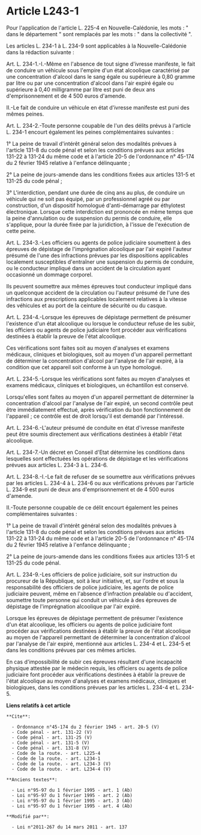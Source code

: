 # Article L243-1

Pour l'application de l'article L. 225-4 en Nouvelle-Calédonie, les mots : " dans le département " sont remplacés par les
mots : " dans la collectivité ". 

Les articles L. 234-1 à L. 234-9 sont applicables à la Nouvelle-Calédonie dans la rédaction suivante : 

Art. L. 234-1.-I.-Même en l'absence de tout signe d'ivresse manifeste, le fait de conduire un véhicule sous l'empire d'un
état alcoolique caractérisé par une concentration d'alcool dans le sang égale ou supérieure à 0,80 gramme par litre ou par
une concentration d'alcool dans l'air expiré égale ou supérieure à 0,40 milligramme par litre est puni de deux ans
d'emprisonnement et de 4 500 euros d'amende. 

II.-Le fait de conduire un véhicule en état d'ivresse manifeste est puni des mêmes peines. 

Art. L. 234-2.-Toute personne coupable de l'un des délits prévus à l'article L. 234-1 encourt également les peines
complémentaires suivantes : 

1° La peine de travail d'intérêt général selon des modalités prévues à l'article 131-8 du code pénal et selon les conditions
prévues aux articles 131-22 à 131-24 du même code et à l'article 20-5 de l'ordonnance n° 45-174 du 2 février 1945 relative à
l'enfance délinquante ; 

2° La peine de jours-amende dans les conditions fixées aux articles 131-5 et 131-25 du code pénal ; 

3° L'interdiction, pendant une durée de cinq ans au plus, de conduire un véhicule qui ne soit pas équipé, par un
professionnel agréé ou par construction, d'un dispositif homologué d'anti-démarrage par éthylotest électronique. Lorsque
cette interdiction est prononcée en même temps que la peine d'annulation ou de suspension du permis de conduire, elle
s'applique, pour la durée fixée par la juridiction, à l'issue de l'exécution de cette peine. 

Art. L. 234-3.-Les officiers ou agents de police judiciaire soumettent à des épreuves de dépistage de l'imprégnation
alcoolique par l'air expiré l'auteur présumé de l'une des infractions prévues par les dispositions applicables localement
susceptibles d'entraîner une suspension du permis de conduire, ou le conducteur impliqué dans un accident de la circulation
ayant occasionné un dommage corporel. 

Ils peuvent soumettre aux mêmes épreuves tout conducteur impliqué dans un quelconque accident de la circulation ou l'auteur
présumé de l'une des infractions aux prescriptions applicables localement relatives à la vitesse des véhicules et au port de
la ceinture de sécurité ou du casque. 

Art. L. 234-4.-Lorsque les épreuves de dépistage permettent de présumer l'existence d'un état alcoolique ou lorsque le
conducteur refuse de les subir, les officiers ou agents de police judiciaire font procéder aux vérifications destinées à
établir la preuve de l'état alcoolique. 

Ces vérifications sont faites soit au moyen d'analyses et examens médicaux, cliniques et biologiques, soit au moyen d'un
appareil permettant de déterminer la concentration d'alcool par l'analyse de l'air expiré, à la condition que cet appareil
soit conforme à un type homologué. 

Art. L. 234-5.-Lorsque les vérifications sont faites au moyen d'analyses et examens médicaux, cliniques et biologiques, un
échantillon est conservé. 

Lorsqu'elles sont faites au moyen d'un appareil permettant de déterminer la concentration d'alcool par l'analyse de l'air
expiré, un second contrôle peut être immédiatement effectué, après vérification du bon fonctionnement de l'appareil ; ce
contrôle est de droit lorsqu'il est demandé par l'intéressé. 

Art. L. 234-6.-L'auteur présumé de conduite en état d'ivresse manifeste peut être soumis directement aux vérifications
destinées à établir l'état alcoolique. 

Art. L. 234-7.-Un décret en Conseil d'Etat détermine les conditions dans lesquelles sont effectuées les opérations de
dépistage et les vérifications prévues aux articles L. 234-3 à L. 234-6. 

Art. L. 234-8.-I.-Le fait de refuser de se soumettre aux vérifications prévues par les articles L. 234-4 à L. 234-6 ou aux
vérifications prévues par l'article L. 234-9 est puni de deux ans d'emprisonnement et de 4 500 euros d'amende. 

II.-Toute personne coupable de ce délit encourt également les peines complémentaires suivantes : 

1° La peine de travail d'intérêt général selon des modalités prévues à l'article 131-8 du code pénal et selon les conditions
prévues aux articles 131-22 à 131-24 du même code et à l'article 20-5 de l'ordonnance n° 45-174 du 2 février 1945 relative à
l'enfance délinquante ; 

2° La peine de jours-amende dans les conditions fixées aux articles 131-5 et 131-25 du code pénal. 

Art. L. 234-9.-Les officiers de police judiciaire, soit sur instruction du procureur de la République, soit à leur
initiative, et, sur l'ordre et sous la responsabilité des officiers de police judiciaire, les agents de police judiciaire
peuvent, même en l'absence d'infraction préalable ou d'accident, soumettre toute personne qui conduit un véhicule à des
épreuves de dépistage de l'imprégnation alcoolique par l'air expiré. 

Lorsque les épreuves de dépistage permettent de présumer l'existence d'un état alcoolique, les officiers ou agents de police
judiciaire font procéder aux vérifications destinées à établir la preuve de l'état alcoolique au moyen de l'appareil
permettant de déterminer la concentration d'alcool par l'analyse de l'air expiré, mentionné aux articles L. 234-4 et L. 234-5
et dans les conditions prévues par ces mêmes articles. 

En cas d'impossibilité de subir ces épreuves résultant d'une incapacité physique attestée par le médecin requis, les
officiers ou agents de police judiciaire font procéder aux vérifications destinées à établir la preuve de l'état alcoolique
au moyen d'analyses et examens médicaux, cliniques et biologiques, dans les conditions prévues par les articles L. 234-4 et
L. 234-5.

**Liens relatifs à cet article**

	**Cite**:

	  - Ordonnance n°45-174 du 2 février 1945 - art. 20-5 (V)
	  - Code pénal - art. 131-22 (V)
	  - Code pénal - art. 131-25 (V)
	  - Code pénal - art. 131-5 (V)
	  - Code pénal - art. 131-8 (V)
	  - Code de la route. - art. L225-4
	  - Code de la route. - art. L234-1
	  - Code de la route. - art. L234-3 (V)
	  - Code de la route. - art. L234-4 (V)

	**Anciens textes**:

	  - Loi n°95-97 du 1 février 1995 - art. 1 (Ab)
	  - Loi n°95-97 du 1 février 1995 - art. 2 (Ab)
	  - Loi n°95-97 du 1 février 1995 - art. 3 (Ab)
	  - Loi n°95-97 du 1 février 1995 - art. 4 (Ab)

	**Modifié par**:

	  - Loi n°2011-267 du 14 mars 2011 - art. 137
